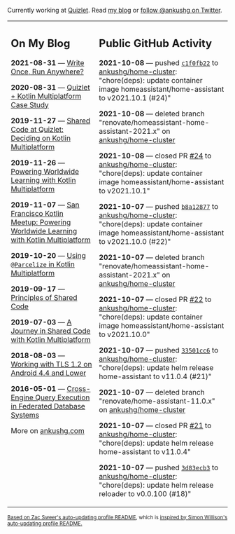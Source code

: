 Currently working at [Quizlet](https://quizlet.com/). Read [my blog](https://ankushg.com/) or [follow @ankushg on Twitter](https://twitter.com/ankushg).

<table><tr><td valign="top" width="40%">

## On My Blog
<!-- blog starts -->
**2021-08-31** — [Write Once, Run Anywhere?](https://ankushg.com/posts/write-once-run-anywhere-increment/)

**2020-08-31** — [Quizlet + Kotlin Multiplatform Case Study](https://ankushg.com/posts/quizlet-kotlin-multiplatform-case-study/)

**2019-11-27** — [Shared Code at Quizlet: Deciding on Kotlin Multiplatform](https://ankushg.com/posts/shared-code-kotlin-multiplatform/)

**2019-11-26** — [Powering Worldwide Learning with Kotlin Multiplatform](https://ankushg.com/speaking/droidcon-sf-2019)

**2019-11-07** — [San Francisco Kotlin Meetup: Powering Worldwide Learning with Kotlin Multiplatform](https://ankushg.com/speaking/sf-kotlin-meetup-2019)

**2019-10-20** — [Using `@Parcelize` in Kotlin Multiplatform](https://ankushg.com/posts/multiplatform-parcelize/)

**2019-09-17** — [Principles of Shared Code](https://ankushg.com/speaking/denver-startup-week-2019)

**2019-07-03** — [A Journey in Shared Code with Kotlin Multiplatform](https://ankushg.com/speaking/droidcon-berlin-2019)

**2018-08-03** — [Working with TLS 1.2 on Android 4.4 and Lower](https://ankushg.com/posts/tls-1.2-on-android/)

**2016-05-01** — [Cross-Engine Query Execution in Federated Database Systems](https://ankushg.com/projects/thesis)
<!-- blog ends -->
More on [ankushg.com](https://ankushg.com/)
</td><td valign="top" width="60%">

## Public GitHub Activity
<!-- githubActivity starts -->
**2021-10-08** — pushed [`c1f0fb22`](https://github.com/ankushg/home-cluster/commit/c1f0fb2205acc055c843b8927a23a61a1622b53d) to [ankushg/home-cluster](https://api.github.com/repos/ankushg/home-cluster): "chore(deps): update container image homeassistant/home-assistant to v2021.10.1 (#24)"

**2021-10-08** — deleted branch "renovate/homeassistant-home-assistant-2021.x" on [ankushg/home-cluster](https://api.github.com/repos/ankushg/home-cluster)

**2021-10-08** — closed PR [#24](https://github.com/ankushg/home-cluster/pull/24) to [ankushg/home-cluster](https://api.github.com/repos/ankushg/home-cluster): "chore(deps): update container image homeassistant/home-assistant to v2021.10.1"

**2021-10-07** — pushed [`b8a12877`](https://github.com/ankushg/home-cluster/commit/b8a12877096079fb86d6402a08049df719f61beb) to [ankushg/home-cluster](https://api.github.com/repos/ankushg/home-cluster): "chore(deps): update container image homeassistant/home-assistant to v2021.10.0 (#22)"

**2021-10-07** — deleted branch "renovate/homeassistant-home-assistant-2021.x" on [ankushg/home-cluster](https://api.github.com/repos/ankushg/home-cluster)

**2021-10-07** — closed PR [#22](https://github.com/ankushg/home-cluster/pull/22) to [ankushg/home-cluster](https://api.github.com/repos/ankushg/home-cluster): "chore(deps): update container image homeassistant/home-assistant to v2021.10.0"

**2021-10-07** — pushed [`33501cc6`](https://github.com/ankushg/home-cluster/commit/33501cc6e7a307813df905d5640c8fb765106dcc) to [ankushg/home-cluster](https://api.github.com/repos/ankushg/home-cluster): "chore(deps): update helm release home-assistant to v11.0.4 (#21)"

**2021-10-07** — deleted branch "renovate/home-assistant-11.0.x" on [ankushg/home-cluster](https://api.github.com/repos/ankushg/home-cluster)

**2021-10-07** — closed PR [#21](https://github.com/ankushg/home-cluster/pull/21) to [ankushg/home-cluster](https://api.github.com/repos/ankushg/home-cluster): "chore(deps): update helm release home-assistant to v11.0.4"

**2021-10-07** — pushed [`3d83ecb3`](https://github.com/ankushg/home-cluster/commit/3d83ecb3f57e8ff83d60ccedfe0bd5e1de9a6f91) to [ankushg/home-cluster](https://api.github.com/repos/ankushg/home-cluster): "chore(deps): update helm release reloader to v0.0.100 (#18)"
<!-- githubActivity ends -->
</td></tr></table>

<sub><a href="https://github.com/ZacSweers/ZacSweers">Based on Zac Sweer's auto-updating profile README</a>, which is <a href="https://simonwillison.net/2020/Jul/10/self-updating-profile-readme/">inspired by Simon Willison's auto-updating profile README.</a></sub>